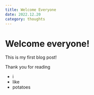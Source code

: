 ```yaml
---
title: Welcome Everyone
date: 2022.12.20
category: thoughts
---
```


# Welcome everyone!

This is my first blog post!

Thank you for reading

- i
- like
- potatoes
